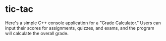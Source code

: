 # tic-tac
Here's a simple C++ console application for a "Grade Calculator." Users can input their scores for assignments, quizzes, and exams, and the program will calculate the overall grade.
